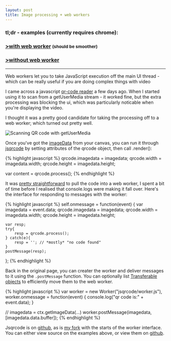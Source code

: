 ```yaml
---
layout: post
title: Image processing + web workers
---
```


### tl;dr - examples (currently requires chrome):

<h3><a href="javascript:window.open('/qr/web-worker.html','scanner','width=700,height=600');">&gt;with web worker</a> <small>(should be smoother)</small></h3>

<h3><a href="javascript:window.open('/qr/inline.html','scanner','width=700,height=600');">&gt;without web worker</a></h3>


<hr />


<p class="lead">Web workers let you to take JavaScript execution off the main UI thread - which can be really useful if you are doing complex things with video</p>

I came across a javascript [qr-code reader](https://github.com/LazarSoft/jsqrcode) a few days ago.  When I started using it to scan from a getUserMedia stream - it worked fine, but the extra processing was blocking the ui, which was particularly noticable when you're displaying the video.

I thought it was a pretty good candidate for taking the processing off to a web worker;  which turned out pretty well.

<p><img class="img-responsive" src="/img/gum-ww.png" alt="Scanning QR code with getUserMedia" /></p>

Once you've got the [imageData](https://developer.mozilla.org/en-US/docs/HTML/Canvas/Pixel_manipulation_with_canvas) from your canvas,  you can run it through [jsqrcode](https://github.com/LazarSoft/jsqrcode) by setting attributes of the qrcode object, then call .render():


{% highlight javascript %}
qrcode.imagedata = imagedata;
qrcode.width = imagedata.width;
qrcode.height = imagedata.height;

var content = qrcode.process();
{% endhighlight %}

It was [pretty straightforward](https://github.com/benfoxall/jsqrcode/blob/master/src/worker.js) to pull the code into a web worker,  I spent a bit of time before I realised that console.logs were making it fall over.  Here's the interface for responding to messages with the worker:

{% highlight javascript %}
self.onmessage = function(event) {
    var imagedata = event.data;
    qrcode.imagedata = imagedata;
    qrcode.width = imagedata.width;
    qrcode.height = imagedata.height;

    var resp;
    try{
        resp = qrcode.process();
    } catch(e){
        resp = ''; // *mostly* "no code found"
    }
    postMessage(resp);
};
{% endhighlight %}


Back in the original page,  you can creater the worker and deliver messages to it using the `.postMessage` function.  You can optionally list [Transferable objects](http://www.whatwg.org/specs/web-apps/current-work/multipage/common-dom-interfaces.html#transferable) to efficiently move them to the web worker.

{% highlight javascript %}
var worker = new Worker("jsqrcode/worker.js"),
worker.onmessage = function(event) {
    console.log("qr code is:" + event.data);
}

// imagedata = ctx.getImageData(…)
worker.postMessage(imagedata, [imagedata.data.buffer]);
{% endhighlight %}


Jsqrcode is on [github](https://github.com/LazarSoft/jsqrcode), as is [my fork](https://github.com/benfoxall/jsqrcode) with the starts of the worker interface. You can either view source on the examples above, or view them on [github](https://github.com/benfoxall/benfoxall.github.com/tree/master/qr).
